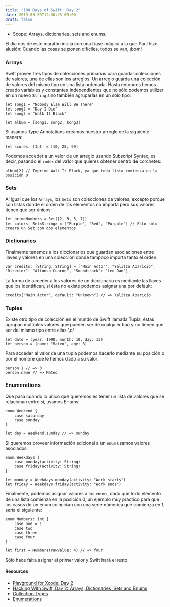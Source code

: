 ```yaml
---
title: "100 Days of Swift: Day 2"
date: 2019-03-09T12:36:25-06:00
draft: false
---
```


* Scope: Arrays, dictionaries, sets and enums.

El día dos de este maratón inicia con una frase mágica a la que Paul hizo alusión: Cuando las cosas se ponen difíciles, todos se van, ¡bom!

### Arrays
Swift provee tres tipos de colecciones primarias para guardar colecciones de valores, una de ellas son los arreglos.
Un arreglo guarda una colección de valores del mismo tipo en una lista ordenada. Hasta entonces hemos creado variables y constantes
independientes que no sólo podemos utilizar en un nuevo `String` sino también agruparlas en un sólo tipo:
```
let song1 = "Nobody Else Will Be There"
let song2 = "Day I Die"
let song3 = "Walk It Black"

let album = [song1, song2, song3]
```

Si usamos Type Annotations creamos nuestro arreglo de la siguiente manera:
```
let scores: [Int] = [10, 25, 99]
```

Podemos acceder a un valor de un arreglo usando Subscript Syntax, es decir, pasando el `index` del valor que quieres obtener dentro de corchetes:
```
album[2] // Imprime Walk It Black, ya que toda lista comienza en la posición 0
```

### Sets
Al igual que los `Arrays`, los `Sets` son colecciones de valores, excepto porque son listas donde el orden de los elementos no importa
pero sus valores tienen que ser únicos:
```
let primeNumbers = Set([2, 3, 5, 7])
let colors: Set<String> = ["Purple", "Red", "Purpule"] // Esto sólo creará un Set con dos elementos
```

### Dictionaries
Finalmente tenemos a los diccionarios que guardan asociaciones entre llaves y valores en una colección donde tampoco importa tanto el orden:
```
var credits: [String: String] = ["Main Actor": "Yalitza Aparicio", "Director": "Alfonso Cuarón", "Soundtrack": "Leo Dan"]
```

La forma de acceder a los valores de un diccionario es mediante las llaves que los identifican, si ésta no existe podemos asignar una por default:
```
credits["Main Actor", default: "Unknown"] // => Yalitza Aparicio
```

### Tuples
Existe otro tipo de colección en el mundo de Swift llamada Tupla, éstas agrupan múltiples valores que pueden ser de cualquier tipo y 
no tienen que ser del mismo tipo entre ellas \o/
```
let date = (year: 1990, month: 10, day: 13)
let person = (name: "Mateo", age: 3)
```

Para acceder al valor de una tupla podemos hacerlo mediante su posición o por el nombre que le hemos dado a su valor:
```
person.1 // => 3
person.name // => Mateo
```

### Enumerations
Qué pasa cuando lo único que queremos es tener un lista de valores que se relacionan entre sí, usamos Enums:
```
enum Weekend {
    case saturday
    case sunday
}

let day = Weekend.sunday // => sunday
```

Si queremos proveer información adicional a un `enum` usamos valores asociados:
```
enum Weekdays {
    case monday(activity: String)
    case friday(activity: String)
}

let monday = Weekdays.monday(activity: "Work starts")
let friday = Weekdays.friday(activity: "Work ends")
```

Finalmente, podemos asignar valores a los `enums`, dado que todo elemento de una lista comienza en la posición 0, un ejemplo muy práctico
para que los casos de un enum coincidan con una serie númerica que comienza en 1, sería el siguiente:
```
enum Numbers: Int {
    case one = 1
    case two
    case three
    case four
}

let first = Numbers(rawValue: 4) // => four
```

Sólo hace falta asignar el primer valor y Swift hará el resto.

#### Resources
* [Playground for Xcode: Day 2](https://github.com/shhnagumo/swift-playground/blob/master/0-100-days-of-swift/2-day.swift)
* [Hacking With Swift, Day 2: Arrays, Dictionaries, Sets and Enums](https://www.hackingwithswift.com/100/2)
* [Collection Types](https://docs.swift.org/swift-book/LanguageGuide/CollectionTypes.html)
* [Enumerations](https://docs.swift.org/swift-book/LanguageGuide/Enumerations.html)
